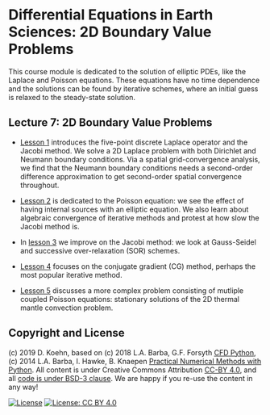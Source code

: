 # Differential Equations in Earth Sciences: 2D Boundary Value Problems

This course module is dedicated to the solution of elliptic PDEs, like the Laplace and Poisson equations.
These equations have no time dependence and the solutions can be found by iterative schemes, where an 
initial guess is relaxed to the steady-state solution.

## Lecture 7: 2D Boundary Value Problems

* [Lesson 1](http://nbviewer.ipython.org/urls/github.com/daniel-koehn/Differential-equations-earth-system/tree/master/07_BVP_2D/01_2D_Laplace_Equation.ipynb) 
introduces the five-point discrete Laplace operator and the Jacobi method. We solve a 2D Laplace problem
with both Dirichlet and Neumann boundary conditions. Via a spatial grid-convergence analysis, we find that the Neumann
boundary conditions needs a second-order difference approximation to get second-order spatial convergence throughout.

* [Lesson 2](http://nbviewer.ipython.org/urls/github.com/daniel-koehn/Differential-equations-earth-system/tree/master/07_BVP_2D/02_2D_Poisson_Equation.ipynb) 
is dedicated to the Poisson equation: we see the effect of having internal sources with an elliptic equation.
We also learn about algebraic convergence of iterative methods and protest at how slow the Jacobi method is.

* In [lesson 3](http://nbviewer.ipython.org/urls/github.com/daniel-koehn/Differential-equations-earth-system/tree/master/07_BVP_2D/03_Iterative_Solvers.ipynb) 
we improve on the Jacobi method: we look at Gauss-Seidel and successive over-relaxation (SOR) schemes.

* [Lesson 4](http://nbviewer.ipython.org/urls/github.com/daniel-koehn/Differential-equations-earth-system/tree/master/07_BVP_2D/04_Conjugate_Gradient.ipynb) 
focuses on the conjugate gradient (CG) method, perhaps the most popular iterative method.

* [Lesson 5](http://nbviewer.ipython.org/urls/github.com/daniel-koehn/Differential-equations-earth-system/tree/master/07_BVP_2D/05_BVP_2D_Thermal_Mantle_Convection.ipynb) 
discusses a more complex problem consisting of mutliple coupled Poisson equations: stationary solutions of the 2D thermal mantle convection problem.

## Copyright and License

(c) 2019 D. Koehn, based on (c) 2018 L.A. Barba, G.F. Forsyth [CFD Python](https://github.com/barbagroup/CFDPython#cfd-python), (c) 2014 L.A. Barba, I. Hawke, B. Knaepen [Practical Numerical Methods with Python](https://github.com/numerical-mooc/numerical-mooc#practical-numerical-methods-with-python). All content is under Creative Commons Attribution [CC-BY 4.0](https://creativecommons.org/licenses/by/4.0/legalcode.txt), and all [code is under BSD-3 clause](https://github.com/engineersCode/EngComp/blob/master/LICENSE). We are happy if you re-use the content in any way!

[![License](https://img.shields.io/badge/License-BSD%203--Clause-blue.svg)](https://opensource.org/licenses/BSD-3-Clause) [![License: CC BY 4.0](https://img.shields.io/badge/License-CC%20BY%204.0-lightgrey.svg)](https://creativecommons.org/licenses/by/4.0/)

